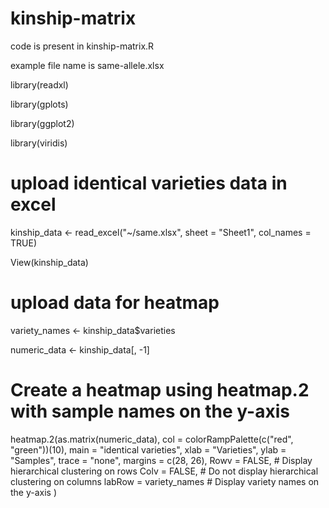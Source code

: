 # kinship-matrix
 code is present in kinship-matrix.R

 example file name is same-allele.xlsx


library(readxl)

library(gplots)

library(ggplot2)

library(viridis)

# upload identical varieties data in excel
kinship_data <- read_excel("~/same.xlsx", sheet = "Sheet1", col_names = TRUE)

View(kinship_data)

# upload data for heatmap

variety_names <- kinship_data$varieties

numeric_data <- kinship_data[, -1]

# Create a heatmap using heatmap.2 with sample names on the y-axis

heatmap.2(as.matrix(numeric_data),
          col = colorRampPalette(c("red", "green"))(10),
          main = "identical varieties",
          xlab = "Varieties",
          ylab = "Samples",
          trace = "none",
          margins = c(28, 26),
          Rowv = FALSE,          # Display hierarchical clustering on rows
          Colv = FALSE,         # Do not display hierarchical clustering on columns
          labRow = variety_names  # Display variety names on the y-axis
)
